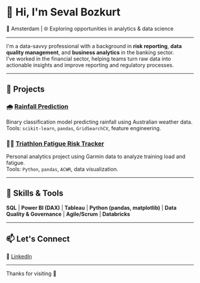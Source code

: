 # 👋 Hi, I'm Seval Bozkurt

📍 Amsterdam | 🌐 Exploring opportunities in analytics & data science

---

I'm a data-savvy professional with a background in **risk reporting**, **data quality management**, and **business analytics** in the banking sector.  
I’ve worked in the financial sector, helping teams turn raw data into actionable insights and improve reporting and regulatory processes.

---

## 🚀 Projects

### 🌧️ [Rainfall Prediction](https://github.com/your-username/rainfall-prediction)  
Binary classification model predicting rainfall using Australian weather data.  
Tools: `scikit-learn`, `pandas`, `GridSearchCV`, feature engineering.

### 🏃‍♀️ [Triathlon Fatigue Risk Tracker](https://github.com/your-username/triathlon-fatigue)  
Personal analytics project using Garmin data to analyze training load and fatigue.  
Tools: `Python`, `pandas`, `ACWR`, data visualization.

---

## 🧠 Skills & Tools

**SQL** | **Power BI (DAX)** | **Tableau** | **Python (pandas, matplotlib)** | **Data Quality & Governance** | **Agile/Scrum**  | **Databricks**

---

## 📫 Let's Connect

🔗 [LinkedIn](https://linkedin.com/in/sevalbozkurt)  

---

Thanks for visiting 💙
